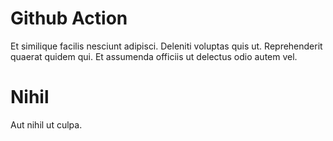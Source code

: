 # Github Action

<!-- action-similique -->

Et similique facilis nesciunt adipisci. Deleniti voluptas quis ut.
Reprehenderit quaerat quidem qui. Et assumenda officiis ut delectus odio autem vel.

<!-- docs-nihil -->

# Nihil

Aut nihil ut culpa.
